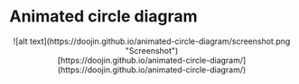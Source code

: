 # Animated circle diagram

<center>![alt text](https://doojin.github.io/animated-circle-diagram/screenshot.png "Screenshot")</center>

<center>[https://doojin.github.io/animated-circle-diagram/](https://doojin.github.io/animated-circle-diagram/)</center>